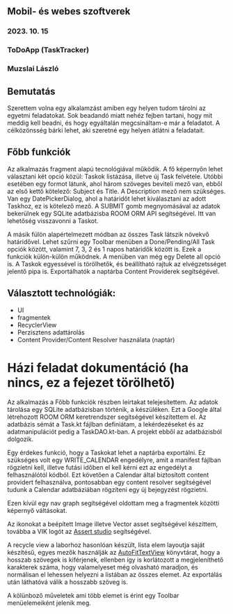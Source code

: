 ## Mobil- és webes szoftverek
### 2023. 10. 15
### ToDoApp (TaskTracker)
### Muzslai László

## Bemutatás

Szerettem volna egy alkalamzást amiben egy helyen tudom tárolni az egyetmi feladatokat. Sok beadandó miatt nehéz fejben tartani, hogy mit meddig kell beadni, és hogy egyáltalán megcsináltam-e már a feladatot. A célközönsség bárki lehet, aki szeretné egy helyen átlátni a feladatait.

## Főbb funkciók

Az alkalmazás fragment alapú tecnológiával működik. A fő képernyőn lehet választani két opció közül: Taskok listázása, illetve új Task felvétele. Utóbbi esetében egy formot látunk, ahol három szöveges beviteli mező van, ebből az első kettő kötelező: Subject és Title. A Description mező nem szükséges. Van egy DatePickerDialog, ahol a határidőt lehet kiválasztani az adott Taskhoz, ez is kötelező mező. A SUBMIT gomb megnyomásával az adatok bekerülnek egy SQLite adatbázisba ROOM ORM API segítségével. Itt van lehetőség visszavonni a Taskot.

A másik fülön alapértelmezett módban az összes Task látszik növekvő határidővel. Lehet szűrni egy Toolbar menüben a Done/Pending/All Task opciók között, valamint 7, 3, 2 és 1 napos határidők között is. Ezek a funkciók külön-külön működnek. A menüben van még egy Delete all opció is.
A Taskok egyessével is törölhetők, és beállítható rajtuk az elvégzetsséget jelentő pipa is. Exportálhatók a naptárba Content Providerek segítségével.
 
## Választott technológiák:

- UI
- fragmentek
- RecyclerView
- Perzisztens adattárolás
- Content Provider/Content Resolver használata (naptár)


# Házi feladat dokumentáció (ha nincs, ez a fejezet törölhető)
Az alkalmazás a Főbb funkciók részben leírtakat telejesítettem. Az adatok tárolása egy SQLite adatbázisban történik, a készüléken. Ezt a Google által létrehozott ROOM ORM keretrendszer segítségével készítettem el. Az adatbázis sémát a Task.kt fájlban definiátam, a lekérdezéseket és az adatmanipulációt pedig a TaskDAO.kt-ban. A projekt ebből az adatbázisból dolgozik.

Egy érdekes funkció, hogy a Taskokat lehet a naptárba exportálni. Ez szükséges volt egy WRITE_CALENDAR engedélyre, amit a manifest fájlban rögzíetni kell, illetve futási időben el kell kérni ezt az engedélyt a felhasználótól kódból. Ezt követően a Calendar által biztosított content providert felhasználva, pontosabban egy content resolver segítségével tudunk a Calendar adatbáziában rögzíteni egy új bejegyzést rögzíetni.

Ezen kívül egy nav graph segítségével oldottam meg a fragmentek közötti képernyő váltásokat.

Az ikonokat a beépített Image illetve Vector asset segítségével készíttem, továbba a VIK logót az [Assert studio](https://romannurik.github.io/AndroidAssetStudio/) segítségével.

A recycle view a laborhoz hasonlóan készült, lista elem layoutja saját készítésű, egyes mezők használják az [AutoFitTextView](https://github.com/grantland/android-autofittextview) könyvtárat, hogy a hosszab szövegek is kiférjenek, ellenben így is korlátozott a megjeleníthető karakterek száma, hogy valamelyeset még olvasható maradjon, és normálisan el lehessen helyezni a listában az összes elemet. Az exportálás után láthatóvá válik a hosszabb szöveg is.

A kölünboző műveletek ami több elemet is érint egy Toolbar menüelemeiként jelenik meg.